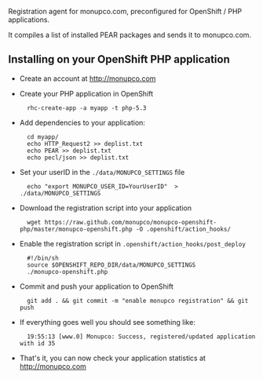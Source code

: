 Registration agent for monupco.com, preconfigured for OpenShift / PHP
applications. 

It compiles a list of installed PEAR packages and sends it to monupco.com.


Installing on your OpenShift PHP application
--------------------------------------------

- Create an account at http://monupco.com

- Create your PHP application in OpenShift

        rhc-create-app -a myapp -t php-5.3

- Add dependencies to your application:

        cd myapp/
        echo HTTP_Request2 >> deplist.txt
        echo PEAR >> deplist.txt
        echo pecl/json >> deplist.txt

- Set your userID in the `./data/MONUPCO_SETTINGS` file

        echo "export MONUPCO_USER_ID=YourUserID"  > ./data/MONUPCO_SETTINGS

- Download the registration script into your application

        wget https://raw.github.com/monupco/monupco-openshift-php/master/monupco-openshift.php -O .openshift/action_hooks/


- Enable the registration script in `.openshift/action_hooks/post_deploy`

        #!/bin/sh
        source $OPENSHIFT_REPO_DIR/data/MONUPCO_SETTINGS
        ./monupco-openshift.php

- Commit and push your application to OpenShift

        git add . && git commit -m "enable monupco registration" && git push

- If everything goes well you should see something like:

        19:55:13 [www.0] Monupco: Success, registered/updated application with id 35

- That's it, you can now check your application statistics at <http://monupco.com>
